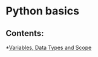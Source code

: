 # Python basics

Contents:
---
   *[Variables, Data Types and Scope](https://github.com/colintanwh/python-basics/blob/master/variables.ipynb)

